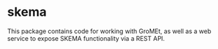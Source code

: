 # skema

This package contains code for working with GroMEt, as well as a web service to
expose SKEMA functionality via a REST API.
